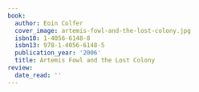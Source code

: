 ```yaml
---
book:
  author: Eoin Colfer
  cover_image: artemis-fowl-and-the-lost-colony.jpg
  isbn10: 1-4056-6148-8
  isbn13: 978-1-4056-6148-5
  publication_year: '2006'
  title: Artemis Fowl and the Lost Colony
review:
  date_read: ''
---
```

